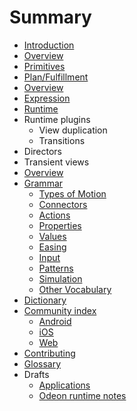 # Summary

* [Introduction](README.md)
* [Overview](concepts/README.md)
* [Primitives](concepts/primitives.md)
* [Plan/Fulfillment](concepts/plan-fulfillment-pattern.md)
* [Overview](specifications/README.md)
* [Expression](specifications/expressions.md)
* [Runtime](specifications/runtime.md)
* Runtime plugins
   * View duplication
   * Transitions
* Directors
* Transient views
* [Overview](material_motion/README.md)
* [Grammar](languages/README.md)
   * [Types of Motion](languages/types_of_motion.md)
   * [Connectors](languages/connectors.md)
   * [Actions](languages/actions.md)
   * [Properties](languages/properties.md)
   * [Values](languages/values.md)
   * [Easing](languages/easing.md)
   * [Input](languages/input.md)
   * [Patterns](languages/patterns.md)
   * [Simulation](languages/simulation.md)
   * [Other Vocabulary](languages/other_vocabulary.md)
* [Dictionary](material_motion/dictionary.md)
* [Community index](community_index/README.md)
   * [Android](community_index/android.md)
   * [iOS](community_index/ios.md)
   * [Web](community_index/web.md)
* [Contributing](CONTRIBUTING.md)
* [Glossary](GLOSSARY.md)
* Drafts
   * [Applications](specifications/applications.md)
   * [Odeon runtime notes](specifications/odeon_runtime.md)

